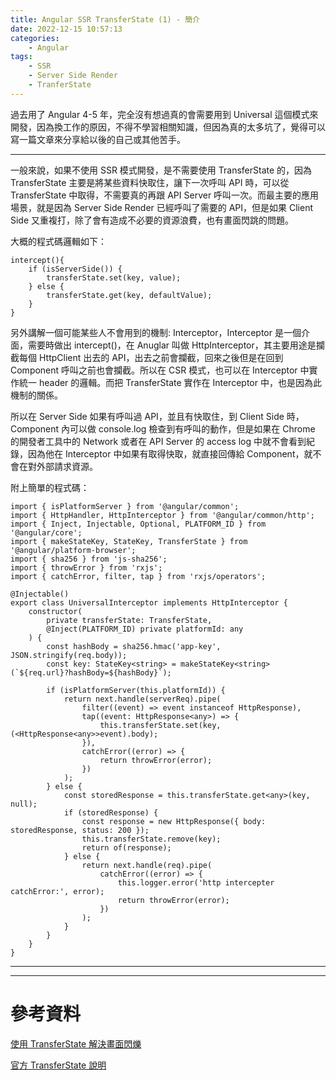 ```yaml
---
title: Angular SSR TransferState (1) - 簡介
date: 2022-12-15 10:57:13
categories:
    - Angular
tags:
    - SSR
    - Server Side Render
    - TranferState
---
```


過去用了 Angular 4-5 年，完全沒有想過真的會需要用到 Universal 這個模式來開發，因為換工作的原因，不得不學習相關知識，但因為真的太多坑了，覺得可以寫一篇文章來分享給以後的自己或其他苦手。

<!-- more -->

---

一般來說，如果不使用 SSR 模式開發，是不需要使用 TransferState 的，因為 TransferState 主要是將某些資料快取住，讓下一次呼叫 API 時，可以從 TransferState 中取得，不需要真的再跟 API Server 呼叫一次。而最主要的應用場景，就是因為 Server Side Render 已經呼叫了需要的 API，但是如果 Client Side 又重複打，除了會有造成不必要的資源浪費，也有畫面閃跳的問題。

大概的程式碼邏輯如下：

```
intercept(){
    if (isServerSide()) {
        transferState.set(key, value);
    } else {
        transferState.get(key, defaultValue);
    }
}
```

另外講解一個可能某些人不會用到的機制: Interceptor，Interceptor 是一個介面，需要時做出 intercept()，在 Anuglar 叫做 HttpInterceptor，其主要用途是攔截每個 HttpClient 出去的 API，出去之前會攔截，回來之後但是在回到 Component 呼叫之前也會攔截。所以在 CSR 模式，也可以在 Interceptor 中實作統一 header 的邏輯。而把 TransferState 實作在 Interceptor 中，也是因為此機制的關係。

所以在 Server Side 如果有呼叫過 API，並且有快取住，到 Client Side 時，Component 內可以做 console.log 檢查到有呼叫的動作，但是如果在 Chrome 的開發者工具中的 Network 或者在 API Server 的 access log 中就不會看到紀錄，因為他在 Interceptor 中如果有取得快取，就直接回傳給 Component，就不會在對外部請求資源。

附上簡單的程式碼：

```
import { isPlatformServer } from '@angular/common';
import { HttpHandler, HttpInterceptor } from '@angular/common/http';
import { Inject, Injectable, Optional, PLATFORM_ID } from '@angular/core';
import { makeStateKey, StateKey, TransferState } from '@angular/platform-browser';
import { sha256 } from 'js-sha256';
import { throwError } from 'rxjs';
import { catchError, filter, tap } from 'rxjs/operators';

@Injectable()
export class UniversalInterceptor implements HttpInterceptor {
    constructor(
        private transferState: TransferState,
        @Inject(PLATFORM_ID) private platformId: any
    ) {
        const hashBody = sha256.hmac('app-key', JSON.stringify(req.body));
        const key: StateKey<string> = makeStateKey<string>(`${req.url}?hashBody=${hashBody}`);

        if (isPlatformServer(this.platformId)) {
            return next.handle(serverReq).pipe(
                filter((event) => event instanceof HttpResponse),
                tap((event: HttpResponse<any>) => {
                    this.transferState.set(key, (<HttpResponse<any>>event).body);
                }),
                catchError((error) => {
                    return throwError(error);
                })
            );
        } else {
            const storedResponse = this.transferState.get<any>(key, null);
            if (storedResponse) {
                const response = new HttpResponse({ body: storedResponse, status: 200 });
                this.transferState.remove(key);
                return of(response);
            } else {
                return next.handle(req).pipe(
                    catchError((error) => {
                        this.logger.error('http intercepter catchError:', error);
                        return throwError(error);
                    })
                );
            }
        }
    }
}
```

---

---

# 參考資料

[使用 TransferState 解決畫面閃爍](https://fullstackladder.dev/blog/2021/10/31/angular-universal-transfer-state/)

[官方 TransferState 說明](https://angular.io/api/platform-browser/TransferState)